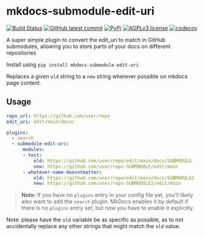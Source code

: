 # mkdocs-submodule-edit-uri
[![Build Status](https://img.shields.io/github/workflow/status/sondregronas/mkdocs-submodule-edit-uri/CI)](https://github.com/sondregronas/mkdocs-submodule-edit-uri/)
[![GitHub latest commit](https://img.shields.io/github/last-commit/sondregronas/mkdocs-submodule-edit-uri)](https://github.com/sondregronas/mkdocs-submodule-edit-uri/commit/)
[![PyPi](https://img.shields.io/pypi/v/mkdocs-submodule-edit-uri)](https://pypi.org/project/mkdocs-submodule-edit-uri/)
[![AGPLv3 license](https://img.shields.io/github/license/sondregronas/mkdocs-submodule-edit-uri)](https://www.gnu.org/licenses/agpl-3.0.en.html)
[![codecov](https://codecov.io/gh/sondregronas/mkdocs-submodule-edit-uri/branch/main/graph/badge.svg?token=N5IDI7Q4NZ)](https://codecov.io/gh/sondregronas/mkdocs-submodule-edit-uri)

A super simple plugin to convert the edit_uri to match in GitHub submodules, allowing you to store parts of your docs on different repositories

Install using `pip install mkdocs-submodule-edit-uri`

Replaces a given `old` string to a `new` string wherever possible on mkdocs page content.

## Usage
```yaml
repo_url: https://github.com/user/repo
edit_uri: edit/main/docs/

plugins:
  - search
  - submodule-edit-uri:
      modules:
      - test:
          old: https://github.com/user/repo/edit/main/docs/SUBMODULE
          new: https://github.com/user/repo-SUBMODULE/edit/main
      - whatever-name-doesntmatter:
          old: https://github.com/user/repo/edit/main/docs/SUBMODULE2
          new: https://github.com/user/repo-SUBMODULE2/edit/main
```
> **Note:** If you have no `plugins` entry in your config file yet, you'll likely also want to add the `search` plugin. MkDocs enables it by default if there is no `plugins` entry set, but now you have to enable it explicitly.

Note: please have the `old` variable be as specific as possible, as to not accidentally replace any other strings that might match the `old` value.
